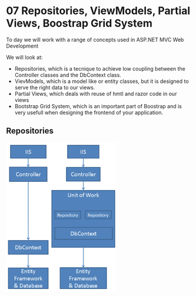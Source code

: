 # 07 Repositories, ViewModels, Partial Views, Boostrap Grid System

To day we will work with a range of concepts used in ASP.NET MVC Web Development

We will look at:

* Repositories, which is a tecnique to achieve low coupling between the Controller classes and the DbContext class.
* VievModels, which is a model like or entity classes, but it is designed to serve the right data to our views.
* Partial Views, which deals with reuse of hmtl and razor code in our views
* Bootstrap Grid System, which is an important part of Boostrap and is very usefull when designing the frontend of your application.


## Repositories
<img src="https://github.com/keacore/07_RepositoriesViewModels/blob/master/Materials/img/Repository.png" width="300">


